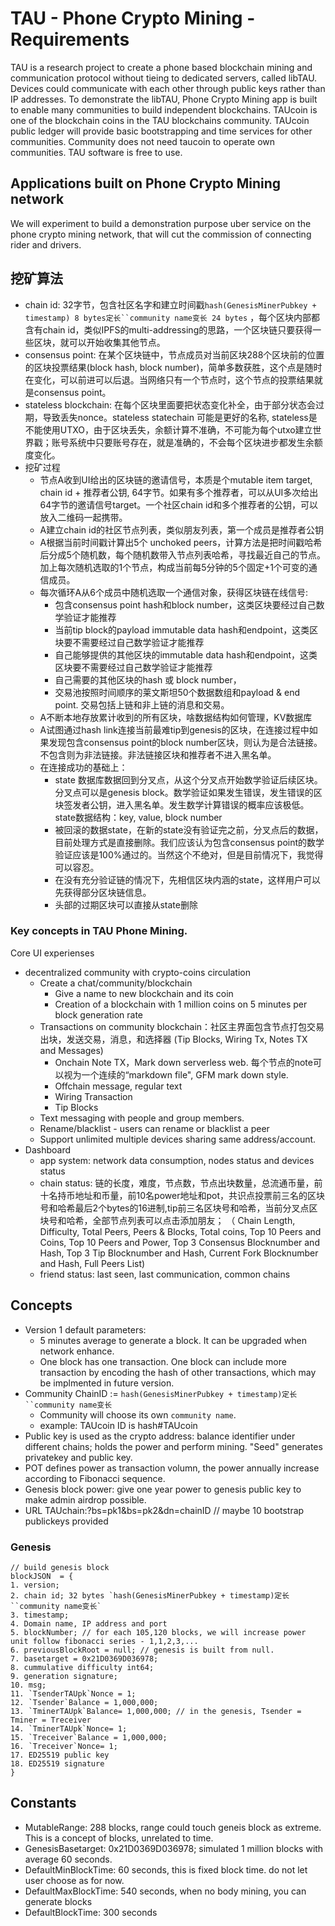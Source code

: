 # TAU - Phone Crypto Mining - Requirements
TAU is a research project to create a phone based blockchain mining and communication protocol without tieing to dedicated servers, called libTAU. Devices could communicate with each other through public keys rather than IP addresses. To demonstrate the libTAU, Phone Crypto Mining app is built to enable many communities to build independent blockchains. 
TAUcoin is one of the blockchain coins in the TAU blockchains community. TAUcoin public ledger will provide basic bootstrapping and time services for other communities. Community does not need taucoin to operate own communities. TAU software is free to use. 

## Applications built on Phone Crypto Mining network
We will experiment to build a demonstration purpose uber service on the phone crypto mining network, that will cut the commission of connecting rider and drivers. 

## 挖矿算法
* chain id: 32字节，包含社区名字和建立时间戳`hash(GenesisMinerPubkey + timestamp) 8 bytes定长``community name变长 24 bytes` ，每个区块内部都含有chain id，类似IPFS的multi-addressing的思路，一个区块链只要获得一些区块，就可以开始收集其他节点。
* consensus point: 在某个区块链中，节点成员对当前区块288个区块前的位置的区块投票结果(block hash, block number)，简单多数获胜，这个点是随时在变化，可以前进可以后退。当网络只有一个节点时，这个节点的投票结果就是consensus point。 
* stateless blockchain: 在每个区块里面要把状态变化补全，由于部分状态会过期，导致丢失nonce。stateless statechain 可能是更好的名称, stateless是不能使用UTXO，由于区块丢失，余额计算不准确，不可能为每个utxo建立世界戳；账号系统中只要账号存在，就是准确的，不会每个区块进步都发生余额度变化。
* 挖矿过程
  * 节点A收到UI给出的区块链的邀请信号，本质是个mutable item target, chain id + 推荐者公钥, 64字节。如果有多个推荐者，可以从UI多次给出64字节的邀请信号target。一个社区chain id和多个推荐者的公钥，可以放入二维码一起携带。
  * A建立chain id的社区节点列表，类似朋友列表，第一个成员是推荐者公钥
  * A根据当前时间戳计算出5个 unchoked peers，计算方法是把时间戳哈希后分成5个随机数，每个随机数带入节点列表哈希，寻找最近自己的节点。加上每次随机选取的1个节点，构成当前每5分钟的5个固定+1个可变的通信成员。 
  * 每次循环A从6个成员中随机选取一个通信对象，获得区块链在线信号:
    * 包含consensus point hash和block number，这类区块要经过自己数学验证才能推荐 
    * 当前tip block的payload immutable data hash和endpoint，这类区块要不需要经过自己数学验证才能推荐
    * 自己能够提供的其他区块的immutable data hash和endpoint，这类区块要不需要经过自己数学验证才能推荐
    * 自己需要的其他区块的hash 或 block number，
    * 交易池按照时间顺序的莱文斯坦50个数据数组和payload & end point. 交易包括上链和非上链的消息和交易。
  * A不断本地存放累计收到的所有区块，啥数据结构如何管理，KV数据库
  * A试图通过hash link连接当前最难tip到genesis的区块，在连接过程中如果发现包含consensus point的block number区块，则认为是合法链接。不包含则为非法链接。非法链接区块和推荐者不进入黑名单。
  * 在连接成功的基础上：
      * state 数据库数据回到分叉点，从这个分叉点开始数学验证后续区块。分叉点可以是genesis block。数学验证如果发生错误，发生错误的区块签发者公钥，进入黑名单。发生数学计算错误的概率应该极低。state数据结构：key, value, block number
      * 被回滚的数据state，在新的state没有验证完之前，分叉点后的数据，目前处理方式是直接删除。我们应该认为包含consensus point的数学验证应该是100%通过的。当然这个不绝对，但是目前情况下，我觉得可以容忍。
      * 在没有充分验证链的情况下，先相信区块内涵的state，这样用户可以先获得部分区块链信息。
      * 头部的过期区块可以直接从state删除
### Key concepts in TAU Phone Mining.
Core UI experienses
- decentralized community with crypto-coins circulation
   * Create a chat/community/blockchain 
      * Give a name to new blockchain and its coin
      * Creation of a blockchain with 1 million coins on 5 minutes per block generation rate
   * Transactions on community blockchain：社区主界面包含节点打包交易出块，发送交易，消息，和选择器 (Tip Blocks, Wiring Tx, Notes TX and Messages)
      * Onchain Note TX，Mark down serverless web. 每个节点的note可以视为一个连续的“markdown file", GFM mark down style.
      * Offchain message, regular text
      * Wiring Transaction
      * Tip Blocks
   * Text messaging with people and group members. 
   * Rename/blacklist - users can rename or blacklist a peer
   * Support unlimited multiple devices sharing same address/account. 
- Dashboard
  * app system: network data consumption, nodes status and devices status
  * chain status: 链的长度，难度，节点数，节点出块数量，总流通币量，前十名持币地址和币量，前10名power地址和pot，共识点投票前三名的区块号和哈希最后2个bytes的16进制,tip前三名区块号和哈希，当前分叉点区块号和哈希，全部节点列表可以点击添加朋友； （ Chain Length, Difficulty, Total Peers, Peers & Blocks, Total coins, Top 10 Peers and Coins, Top 10 Peers and Power, Top 3 Consensus Blocknumber and Hash, Top 3 Tip Blocknumber and Hash, Current Fork Blocknumber and Hash, Full Peers List) 
  * friend status: last seen, last communication, common chains

## Concepts
- Version 1 default parameters: 
  - 5 minutes average to generate a block. It can be upgraded when network enhance. 
  - One block has one transaction. One block can include more transaction by encoding the hash of other transactions, which may be implmented in future version. 
- Community ChainID := `hash(GenesisMinerPubkey + timestamp)定长``community name变长`
  - Community will choose its own `community name`. 
  - example: TAUcoin ID is hash#TAUcoin 
- Public key is used as the crypto address: balance identifier under different chains; holds the power and perform mining. "Seed" generates privatekey and public key. 
- POT defines power as transaction volumn, the power annually increase according to Fibonacci sequence.
- Genesis block power: give one year power to genesis public key to make admin airdrop possible.  
- URL TAUchain:?bs=pk1&bs=pk2&dn=chainID // maybe 10 bootstrap publickeys provided

### Genesis 
```
// build genesis block
blockJSON  = { 
1. version;
2. chain id; 32 bytes `hash(GenesisMinerPubkey + timestamp)定长``community name变长`
3. timestamp; 
4. Domain name, IP address and port
5. blockNumber; // for each 105,120 blocks, we will increase power unit follow fibonacci series - 1,1,2,3,...
6. previousBlockRoot = null; // genesis is built from null.
7. basetarget = 0x21D0369D036978;
8. cummulative difficulty int64; 
9. generation signature;
10. msg;
11. `TsenderTAUpk`Nonce = 1;
12. `Tsender`Balance = 1,000,000;
13. `TminerTAUpk`Balance= 1,000,000; // in the genesis, Tsender = Tminer = Treceiver
14. `TminerTAUpk`Nonce= 1;
15. `Treceiver`Balance = 1,000,000;
16. `Treceiver`Nonce= 1;
17. ED25519 public key
18. ED25519 signature
}

```

## Constants
* MutableRange:  288 blocks, range could touch geneis block as extreme. This is a concept of blocks, unrelated to time. 
* GenesisBasetarget:  0x21D0369D036978; simulated 1 million blocks with average 60 seconds.
* DefaultMinBlockTime:  60 seconds, this is fixed block time. do not let user choose as for now.
* DefaultMaxBlockTime:  540 seconds, when no body mining, you can generate blocks
* DefaultBlockTime: 300 seconds

